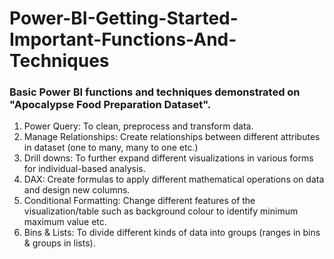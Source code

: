 # Power-BI-Getting-Started-Important-Functions-And-Techniques

### Basic Power BI functions and techniques demonstrated on "Apocalypse Food Preparation Dataset".


1) Power Query: To clean, preprocess and transform data.
2) Manage Relationships: Create relationships between different attributes in dataset (one to many, many to one etc.)
3) Drill downs: To further expand different visualizations in various forms for individual-based analysis.
4) DAX: Create formulas to apply different mathematical operations on data and design new columns.
5) Conditional Formatting: Change different features of the visualization/table such as background colour to identify minimum maximum value etc.
6) Bins & Lists: To divide different kinds of data into groups (ranges in bins & groups in lists).
